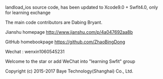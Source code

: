 landload_ios source code, has been updated to Xcode9.0 + Swfit4.0, only for learning exchange

The main code contributors are Dabing Bryant.

Jianshu homepage http://www.jianshu.com/p/4a047692aa8b

GitHub homebookpage https://github.com/ZhaoBingDong

Wechat : wenxin1060545231

Welcome to the star or add WeChat into "learning Swfit" group

Copyright (c) 2015-2017 Baye Technology(Shanghai) Co., Ltd.
